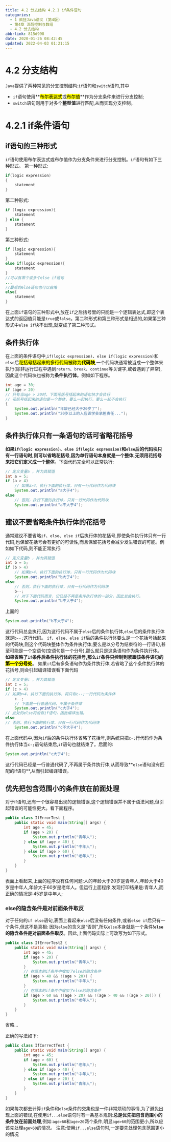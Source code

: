 ```yaml
---
title: 4.2 分支结构 4.2.1 if条件语句
categories: 
  - 1 疯狂Java讲义 (第4版)
  - 第4章 流酲控制与数组
  - 4.2 分支结构
abbrlink: 815d998
date: 2020-01-26 08:42:45
updated: 2022-04-03 01:21:15
---
```

# 4.2 分支结构
`Java`提供了两种常见的分支控制结构:`if`语句和`switch`语句,其中
- `if`语句使用**<mark>布尔表达式</mark>或<mark>布尔值</mark>**作为分支条件来进行分支控制;
- `switch`语句则用于对多个**整型值**进行匹配,从而实现分支控制。

# 4.2.1 if条件语句
## if语句的三种形式
`if`语句使用布尔表达式或布尔值作为分支条件来进行分支控制。`if`语句有如下三种形式。
第一种形式:
```java
if(logic expression)
{
    statement
}
```
第二种形式:
```java
if (logic expression){
    statement
} else {
    statement
}
```
第三种形式:
```java
if (logic expression){
    statement
}
else if(logic expression){
    statement
}
//可以有零个或多个else if语句
...
//最后的else语句也可以省略
else{
    statement
}
```
在上面`if`语句的三种形式中,放在`if`之后括号里的只能是一个逻辑表达式,即这个表达式的返回值只能是`true`或`false`。第二种形式和第三种形式是相通的,如果第三种形式中`else if`块不出现,就变成了第二种形式。
## 条件执行体
在上面的条件语句中,`if(logic expression)`、`else if(logic expression)`和`else`后<mark>花括号括起来的多行代码被称为**代码块**</mark>,一个代码块通常被当成一个整体来执行(除非运行过程中遇到`return`、`break`、`continue`等关键字,或者遇到了异常),因此这个代码块也被称为**条件执行体**。例如如下程序。
```java
int age = 30;
if (age > 20)
// 只有当age > 20时，下面花括号括起来的语句块才会执行
// 花括号括起来的语句是一个整体，要么一起执行，要么一起不会执行
{
    System.out.println("年龄已经大于20岁了");
    System.out.println("20岁以上的人应该学会承担责任...");
}
```
## 条件执行体只有一条语句的话可省略花括号
**如果`if(logic expression)`、`else if(logic expression)`和`else`后的代码块只有一行语句时,则可以省略花括号,因为单行语句本身就是一个整体,无须用花括号来把它们定义成一个整体**。下面代码完全可以正常执行:
```java
// 定义变量a ，并为其赋值
int a = 5;
if (a > 4)
    // 如果a>4，执行下面的执行体，只有一行代码作为代码块
    System.out.println("a大于4");
else
    // 否则，执行下面的执行体，只有一行代码作为代码块
    System.out.println("a不大于4");

```
## 建议不要省略条件执行体的花括号
通常建议不要省略`if`、`else`、`else if`后执行体的花括号,即使条件执行体只有一行代码,也保留花括号会有更好的可读性,而且保留花括号会减少发生错误的可能。例如如下代码,则不能正常执行:
```java
// 定义变量b ，并为其赋值
int b = 5;
if (b > 4)
    // 如果b>4，执行下面的执行体，只有一行代码作为代码块
    System.out.println("b大于4");
else
    // 否则，执行下面的执行体，只有一行代码作为代码块
    b--;
    // 对于下面代码而言，它已经不再是条件执行体的一部分，因此总会执行。
    System.out.println("b不大于4");

```
上面的
```java
System.out.println("b不大于4");
```
这行代码总会执行,因为这行代码不属于`else`后的条件执行体,`else`后的条件执行体就是`b--;`这行代码。
`if`、`else`、`else if`后的条件执行体要么是一个花括号括起来的代码块,则这个代码块整体作为条件执行体;要么是以分号为结束符的一行语句,甚至可能是一个空语句(空语句是一个分号),那么就只是这条语句作为条件执行体。**如果省略了`if`条件后条件执行体的花括号,那么`if`条件只控制到紧跟该条件语句的<mark>第一个分号处</mark>**。
如果`if`后有多条语句作为条件执行体,若省略了这个条件执行体的花括号,则会引起编译错误看下面代码
```java
// 定义变量c ，并为其赋值
int c = 5;
if (c > 4)
// 如果b>4，执行下面的执行体，将只有c--;一行代码为条件体
    c--;
    // 下面是一行普通代码，不属于条件体
    System.out.println("c大于4");
// 此处的else将没有if语句，因此编译出错。
else
// 否则，执行下面的执行体，只有一行代码作为代码块
    System.out.println("c不大于4");

```
在上面代码中,因为`if`后的条件执行体省略了花括号,则系统只把`c-;`行代码作为条件执行体当`c-;`语句结束后,`if`语句也就结束了。后面的:
```java
System.out.println("c大于4");
```
这行代码已经是一行普通代码了,不再属于条件执行体,从而导致**`else`语句没有匹配的if语句**,从而引起编译错误。
## 优先把包含范围小的条件放在前面处理
对于if语句,还有一个很容易出现的逻辑错误,这个逻辑错误并不属于语法问题,但引起错误的可能性更大。看下面程序。
```java
public class IfErrorTest {
    public static void main(String[] args) {
        int age = 45;
        if (age > 20) {
            System.out.println("青年人");
        } else if (age > 40) {
            System.out.println("中年人");
        } else if (age > 60) {
            System.out.println("老年人");
        }
    }
}
```
表面上看起来,上面的程序没有任何问题:人的年龄大于20岁是青年人,年龄大于40岁是中年人,年龄大于60岁是老年人。但运行上面程序,发现打印结果是:青年人,而正确的情况是:45岁是中年人;
### else的隐含条件是对前面条件取反
对于任何的`if else`语句,表面上看起来`else`后没有任何条件,或者`else if`后只有一个条件,但这不是真相:
因为`else`的含义是“否则”,所以`else`本身就是一个条件!**`else`的隐含条件是对前面条件取反**。因此,上面代码实际上可改写为如下形式。
```java
public class IfErrorTest2 {
    public static void main(String[] args) {
        int age = 45;
        if (age > 20) {
            System.out.println("青年人");
        }
        // 在原本的if条件中增加了else的隐含条件
        if (age > 40 && !(age > 20)) {
            System.out.println("中年人");
        }
        // 在原本的if条件中增加了else的隐含条件
        if (age > 60 && !(age > 20) && !(age > 40 && !(age > 20))) {
            System.out.println("老年人");
        }
    }
}
```
省略...

正确的写法如下:
```java
public class IfCorrectTest {
    public static void main(String[] args) {
        int age = 45;
        if (age > 60) {
            System.out.println("老年人");
        } else if (age > 40) {
            System.out.println("中年人");
        } else if (age > 20) {
            System.out.println("青年人");
        }
    }
}
```
如果每次都去计算`if`条件和`else`条件的交集也是一件非常烦琐的事情,为了避免出现上面的错误,在使用`if...else`语句时有一条基本规则:**总是优先把包含范围小的条件放在前面处理**,例如:`age>60`和`age>20`两个条件,明显`age>60`的范围更小,所以应该先处理`age>60`的情况。
注意:使用`if...else`语句时,一定要先处理包含范围更小的情况
